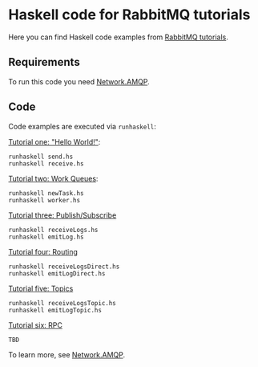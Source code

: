 # Haskell code for RabbitMQ tutorials

Here you can find Haskell code examples from
[RabbitMQ tutorials](http://www.rabbitmq.com/getstarted.html).

## Requirements

To run this code you need [Network.AMQP](http://hackage.haskell.org/package/amqp-0.6.0/docs/Network-AMQP.html).

## Code

Code examples are executed via `runhaskell`:

[Tutorial one: "Hello World!"](http://www.rabbitmq.com/tutorial-one-python.html):

    runhaskell send.hs
    runhaskell receive.hs

[Tutorial two: Work Queues](http://www.rabbitmq.com/tutorial-two-python.html):

    runhaskell newTask.hs
    runhaskell worker.hs

[Tutorial three: Publish/Subscribe](http://www.rabbitmq.com/tutorial-three-python.html)

    runhaskell receiveLogs.hs
    runhaskell emitLog.hs

[Tutorial four: Routing](http://www.rabbitmq.com/tutorial-four-python.html)

    runhaskell receiveLogsDirect.hs
    runhaskell emitLogDirect.hs

[Tutorial five: Topics](http://www.rabbitmq.com/tutorial-five-python.html)

    runhaskell receiveLogsTopic.hs
    runhaskell emitLogTopic.hs

[Tutorial six: RPC](http://www.rabbitmq.com/tutorial-six-python.html)

    TBD

To learn more, see [Network.AMQP](https://github.com/hreinhardt/amqp).
